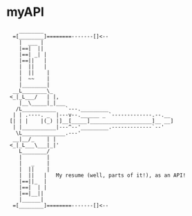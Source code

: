 # myAPI


        ________
      =[________]========-------[]<--
        |  ___ |
        |==|  ||
        |==| _| |
        |==||   |
        |  ||   |
        |  ||    |
        |  ~~    |
        |________|
      __L________\_
     <_|_L___/   | |,
        |__\_____|_|___
       /L___________   `---._________
      | | .----. _  |---v--.______ _ `-------------.--.__
     [| | |    |(_) |]__[_____]____________________]__ __]
      | |___________|---^--'_________.-------------`--'
       \L______________.---'
      __|__/_    | |
     <_|_L___\___|_|'
        L________/
        |        |
        |   _    |
        |  ||    |
        |  ||   |   My resume (well, parts of it!), as an API!
        |==||_  |
        |==|  | |
        |==|__||        
        |______|
      =[________]========-------[]<--
